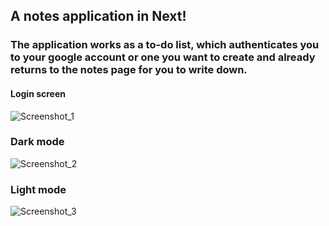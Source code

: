 ## A notes application in Next!

### The application works as a to-do list, which authenticates you to your google account or one you want to create and already returns to the notes page for you to write down.

#### Login screen
![Screenshot_1](https://user-images.githubusercontent.com/77704994/127664910-c5a15a5a-218c-4024-ab28-8de5e030a5c3.png)


### Dark mode
![Screenshot_2](https://user-images.githubusercontent.com/77704994/127665019-347156e7-6b5d-431b-ba3e-76c891c597c9.png)




### Light mode
![Screenshot_3](https://user-images.githubusercontent.com/77704994/127665034-7f131561-851e-4b68-865a-90e9c560396f.png)
